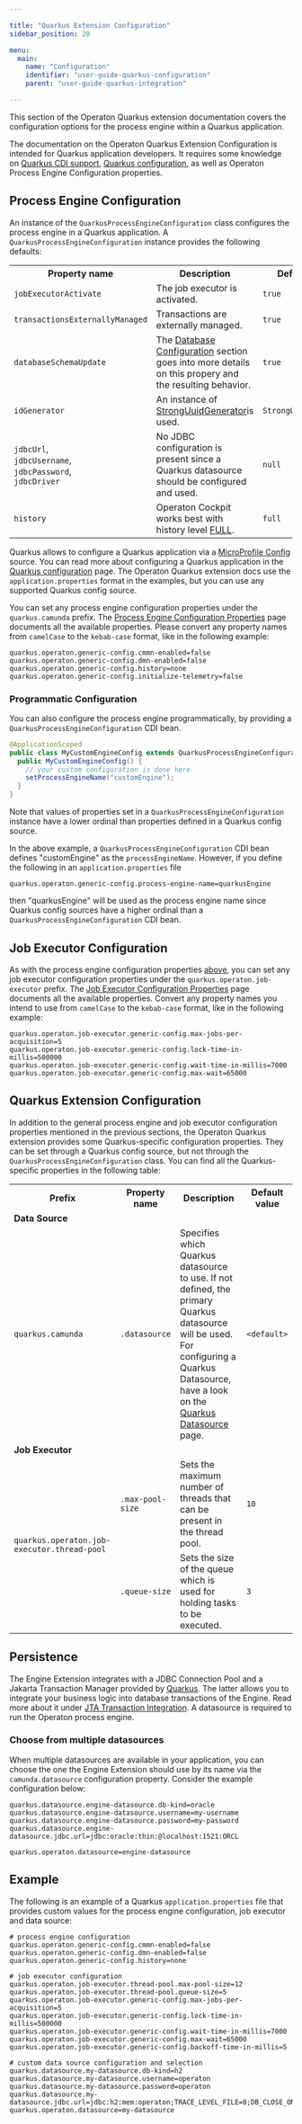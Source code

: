```yaml
---

title: "Quarkus Extension Configuration"
sidebar_position: 20

menu:
  main:
    name: "Configuration"
    identifier: "user-guide-quarkus-configuration"
    parent: "user-guide-quarkus-integration"

---
```


This section of the Operaton Quarkus extension documentation covers the configuration options for the process engine
within a Quarkus application.

The documentation on the Operaton Quarkus Extension Configuration is intended for Quarkus application developers. It
requires some knowledge on [Quarkus CDI support][quarkus-cdi], [Quarkus configuration][quarkus-config], as well as
Operaton Process Engine Configuration properties.

## Process Engine Configuration

An instance of the `QuarkusProcessEngineConfiguration` class configures the process engine in a Quarkus application.
A `QuarkusProcessEngineConfiguration` instance provides the following defaults:

<table class="table desc-table">
  <tr>
    <th>Property name</th>
    <th>Description</th>
    <th>Default value</th>
  </tr>

  <tr>
    <td><code>jobExecutorActivate</code></td>
    <td>
      The job executor is activated.
    </td>
    <td><code>true</code></td>
  </tr>

  <tr>
    <td><code>transactionsExternallyManaged</code></td>
    <td>
      Transactions are externally managed.
    </td>
    <td><code>true</code></td>
  </tr>

  <tr>
    <td><code>databaseSchemaUpdate</code></td>
    <td>
      The <a href="../../process-engine/database/database-configuration.md#example-database-configuration">Database Configuration</a>
      section goes into more details on this propery and the resulting behavior.
    </td>
    <td><code>true</code></td>
  </tr>

  <tr>
    <td><code>idGenerator</code></td>
    <td>
      An instance of <a class="javadocref" href="https://operaton.github.io/operaton/javadoc/operaton/1.0/org/operaton/bpm/engine/impl/persistence/StrongUuidGenerator.html">StrongUuidGenerator</a>is used.
    </td>
    <td><code>StrongUuidGenerator</code></td>
  </tr>

  <tr>
    <td>
      <code>jdbcUrl</code>,<br/>
      <code>jdbcUsername</code>,<br/>
      <code>jdbcPassword</code>,<br/>
      <code>jdbcDriver</code>
    </td>
    <td>
      No JDBC configuration is present since a Quarkus datasource should be configured and used.
    </td>
    <td><code>null</code></td>
  </tr>

  <tr>
    <td>
      <code>history</code>
    </td>
    <td>
      Operaton Cockpit works best with history level
      <a href="../../process-engine/history/history-configuration.md#choose-a-history-level">FULL</a>.
    </td>
    <td><code>full</code></td>
  </tr>

</table>

Quarkus allows to configure a Quarkus application via a [MicroProfile Config][mp-config] source. You can read more about
configuring a Quarkus application in the [Quarkus configuration][quarkus-config] page. The Operaton Quarkus extension
docs use the `application.properties` format in the examples, but you can use any supported Quarkus config source.

You can set any process engine configuration properties under the `quarkus.camunda` prefix. The
[Process Engine Configuration Properties][engine-properties] page documents all the available properties. Please
convert any property names from `camelCase` to the `kebab-case` format, like in the following example:

```properties
quarkus.operaton.generic-config.cmmn-enabled=false
quarkus.operaton.generic-config.dmn-enabled=false
quarkus.operaton.generic-config.history=none
quarkus.operaton.generic-config.initialize-telemetry=false
```

### Programmatic Configuration

You can also configure the process engine programmatically, by providing a `QuarkusProcessEngineConfiguration` CDI bean.

```java
@ApplicationScoped
public class MyCustomEngineConfig extends QuarkusProcessEngineConfiguration {
  public MyCustomEngineConfig() {
    // your custom configuration is done here
    setProcessEngineName("customEngine");
  }
}
```

Note that values of properties set in a `QuarkusProcessEngineConfiguration` instance have a lower ordinal than
properties defined in a Quarkus config source.

In the above example, a `QuarkusProcessEngineConfiguration` CDI bean defines "customEngine" as the `processEngineName`.
However, if you define the following in an `application.properties` file

```properties
quarkus.operaton.generic-config.process-engine-name=quarkusEngine
```

then "quarkusEngine" will be used as the process engine name since Quarkus config sources have a higher ordinal than a
`QuarkusProcessEngineConfiguration` CDI bean.

## Job Executor Configuration

As with the process engine configuration properties [above](#process-engine-configuration), you can set any job executor
configuration properties under the `quarkus.operaton.job-executor` prefix. The [Job Executor Configuration Properties][executor-properties]
page documents all the available properties. Convert any property names you intend to use from `camelCase` to the
`kebab-case` format, like in the following example:

```properties
quarkus.operaton.job-executor.generic-config.max-jobs-per-acquisition=5
quarkus.operaton.job-executor.generic-config.lock-time-in-millis=500000
quarkus.operaton.job-executor.generic-config.wait-time-in-millis=7000
quarkus.operaton.job-executor.generic-config.max-wait=65000
```

## Quarkus Extension Configuration

In addition to the general process engine and job executor configuration properties mentioned in the previous
sections, the Operaton Quarkus extension provides some Quarkus-specific configuration properties. They can be set
through a Quarkus config source, but not through the `QuarkusProcessEngineConfiguration` class. You can find all
the Quarkus-specific properties in the following table:

<table class="table desc-table">
  <tr>
    <th>Prefix</th>
    <th>Property name</th>
    <th>Description</th>
    <th>Default value</th>
  </tr>

  <tr><td colspan="4"><b>Data Source</b></td></tr>

  <tr>
    <td rowspan="1"><code>quarkus.camunda</code></td>
    <td><code>.datasource</code></td>
    <td>
      Specifies which Quarkus datasource to use. If not defined, the primary Quarkus datasource will be used.
      For configuring a Quarkus Datasource, have a look on the
      <a href="https://quarkus.io/guides/datasource">Quarkus Datasource</a> page.
    </td>
    <td><code>&#60;default&#62;</code></td>
  </tr>

  <tr><td colspan="4"><b>Job Executor</b></td></tr>

  <tr>
    <td rowspan="2"><code>quarkus.operaton.job-executor.thread-pool</code></td>
    <td><code>.max-pool-size</code></td>
    <td>Sets the maximum number of threads that can be present in the thread pool.</td>
    <td><code>10</code></td>
  </tr>

  <tr>
    <td><code>.queue-size</code></td>
    <td>Sets the size of the queue which is used for holding tasks to be executed.</td>
    <td><code>3</code></td>
  </tr>
</table>

## Persistence

The Engine Extension integrates with a JDBC Connection Pool and a Jakarta Transaction Manager provided
by [Quarkus][quarkus-datasource]. The latter allows you to integrate your business logic into database
transactions of the Engine. Read more about it under [JTA Transaction Integration][jta-transaction-integration].
A datasource is required to run the Operaton process engine.

### Choose from multiple datasources

When multiple datasources are available in your application, you can choose the one the Engine Extension
should use by its name via the `camunda.datasource` configuration property. Consider the example configuration below:

```properties
quarkus.datasource.engine-datasource.db-kind=oracle
quarkus.datasource.engine-datasource.username=my-username
quarkus.datasource.engine-datasource.password=my-password
quarkus.datasource.engine-datasource.jdbc.url=jdbc:oracle:thin:@localhost:1521:ORCL

quarkus.operaton.datasource=engine-datasource
```

## Example

The following is an example of a Quarkus `application.properties` file that provides custom values for the process
engine configuration, job executor and data source:

```properties
# process engine configuration
quarkus.operaton.generic-config.cmmn-enabled=false
quarkus.operaton.generic-config.dmn-enabled=false
quarkus.operaton.generic-config.history=none

# job executor configuration
quarkus.operaton.job-executor.thread-pool.max-pool-size=12
quarkus.operaton.job-executor.thread-pool.queue-size=5
quarkus.operaton.job-executor.generic-config.max-jobs-per-acquisition=5
quarkus.operaton.job-executor.generic-config.lock-time-in-millis=500000
quarkus.operaton.job-executor.generic-config.wait-time-in-millis=7000
quarkus.operaton.job-executor.generic-config.max-wait=65000
quarkus.operaton.job-executor.generic-config.backoff-time-in-millis=5

# custom data source configuration and selection
quarkus.datasource.my-datasource.db-kind=h2
quarkus.datasource.my-datasource.username=operaton
quarkus.datasource.my-datasource.password=operaton
quarkus.datasource.my-datasource.jdbc.url=jdbc:h2:mem:operaton;TRACE_LEVEL_FILE=0;DB_CLOSE_ON_EXIT=FALSE
quarkus.operaton.datasource=my-datasource
```

[engine-properties]: ../../reference/deployment-descriptors/tags/process-engine.md#configuration-properties
[executor-properties]: ../../reference/deployment-descriptors/tags/job-executor.md#job-acquisition-configuration-properties

[quarkus-datasource]: https://quarkus.io/guides/datasource
[quarkus-transactions]: https://quarkus.io/guides/transaction#declarative-approach
[quarkus-cdi]: https://quarkus.io/guides/cdi-reference
[quarkus-config]: https://quarkus.io/guides/config-reference
[mp-config]: https://www.eclipse.org/community/eclipse_newsletter/2017/september/article3.php

[jta-transaction-integration]: ../cdi-java-ee-integration/jta-transaction-integration.md
